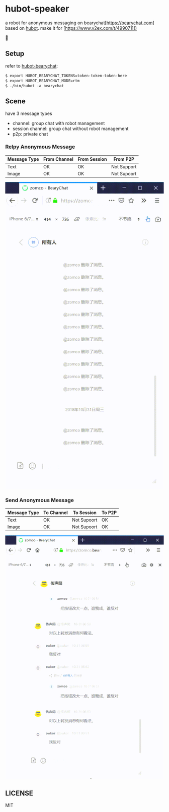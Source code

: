 # hubot-speaker

 a robot for anonymous messaging on bearychat[https://bearychat.com] based on [hubot](https://hubot.github.com/). make it for [https://www.v2ex.com/t/499071]()


## Setup

refer to [hubot-bearychat](https://github.com/bearyinnovative/hubot-bearychat):

    $ export HUBOT_BEARYCHAT_TOKENS=token-token-token-here
    $ export HUBOT_BEARYCHAT_MODE=rtm
    $ ./bin/hubot -a bearychat

## Scene

have 3 message types
* channel: group chat with robot management
* session channel: group chat without robot management
* p2p: private chat

### Relpy Anonymous Message

| Message Type | From Channel | From Session | From P2P     |
| ------------ | ------------ | ------------ | ------------ |
| Text         | OK           | OK           | Not Support  | 
| Image        | OK           | OK           | Not Supoort  |

![](resources/example2.gif)

### Send Anonymous Message

| Message Type | To Channel | To Session  | To P2P       |
| ------------ | ---------- | ----------- | ------------ |
| Text         | OK         | Not Supoort | OK           | 
| Image        | OK         | Not Supoort | OK           |

![](resources/example3.gif)

## LICENSE

MIT